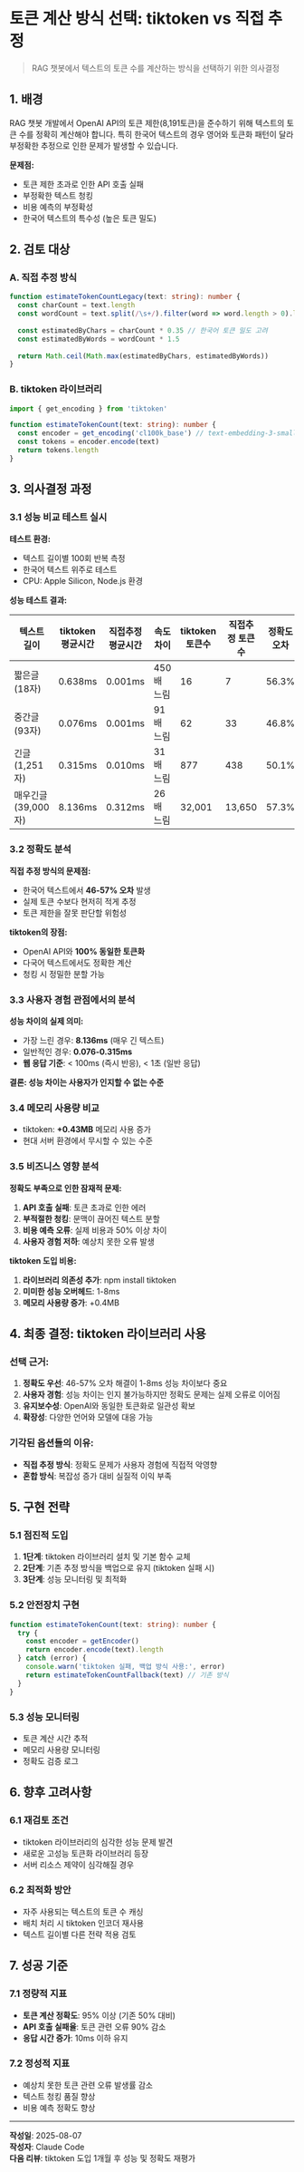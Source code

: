 # 토큰 계산 방식 선택: tiktoken vs 직접 추정

> RAG 챗봇에서 텍스트의 토큰 수를 계산하는 방식을 선택하기 위한 의사결정

## 1. 배경

RAG 챗봇 개발에서 OpenAI API의 토큰 제한(8,191토큰)을 준수하기 위해 텍스트의 토큰 수를 정확히 계산해야 합니다. 특히 한국어 텍스트의 경우 영어와 토큰화 패턴이 달라 부정확한 추정으로 인한 문제가 발생할 수 있습니다.

**문제점:**
- 토큰 제한 초과로 인한 API 호출 실패
- 부정확한 텍스트 청킹
- 비용 예측의 부정확성
- 한국어 텍스트의 특수성 (높은 토큰 밀도)

## 2. 검토 대상

### A. 직접 추정 방식
```typescript
function estimateTokenCountLegacy(text: string): number {
  const charCount = text.length
  const wordCount = text.split(/\s+/).filter(word => word.length > 0).length
  
  const estimatedByChars = charCount * 0.35 // 한국어 토큰 밀도 고려
  const estimatedByWords = wordCount * 1.5
  
  return Math.ceil(Math.max(estimatedByChars, estimatedByWords))
}
```

### B. tiktoken 라이브러리
```typescript
import { get_encoding } from 'tiktoken'

function estimateTokenCount(text: string): number {
  const encoder = get_encoding('cl100k_base') // text-embedding-3-small과 동일
  const tokens = encoder.encode(text)
  return tokens.length
}
```

## 3. 의사결정 과정

### 3.1 성능 비교 테스트 실시

**테스트 환경:**
- 텍스트 길이별 100회 반복 측정
- 한국어 텍스트 위주로 테스트
- CPU: Apple Silicon, Node.js 환경

**성능 테스트 결과:**

| 텍스트 길이 | tiktoken 평균시간 | 직접추정 평균시간 | 속도 차이 | tiktoken 토큰수 | 직접추정 토큰수 | 정확도 오차 |
|-------------|-------------------|-------------------|-----------|-----------------|-----------------|-------------|
| 짧은글(18자) | 0.638ms | 0.001ms | 450배 느림 | 16 | 7 | 56.3% |
| 중간글(93자) | 0.076ms | 0.001ms | 91배 느림 | 62 | 33 | 46.8% |
| 긴글(1,251자) | 0.315ms | 0.010ms | 31배 느림 | 877 | 438 | 50.1% |
| 매우긴글(39,000자) | 8.136ms | 0.312ms | 26배 느림 | 32,001 | 13,650 | 57.3% |

### 3.2 정확도 분석

**직접 추정 방식의 문제점:**
- 한국어 텍스트에서 **46-57% 오차** 발생
- 실제 토큰 수보다 현저히 적게 추정
- 토큰 제한을 잘못 판단할 위험성

**tiktoken의 장점:**
- OpenAI API와 **100% 동일한 토큰화**
- 다국어 텍스트에서도 정확한 계산
- 청킹 시 정밀한 분할 가능

### 3.3 사용자 경험 관점에서의 분석

**성능 차이의 실제 의미:**
- 가장 느린 경우: **8.136ms** (매우 긴 텍스트)
- 일반적인 경우: **0.076-0.315ms**
- **웹 응답 기준**: < 100ms (즉시 반응), < 1초 (일반 응답)

**결론: 성능 차이는 사용자가 인지할 수 없는 수준**

### 3.4 메모리 사용량 비교

- tiktoken: **+0.43MB** 메모리 사용 증가
- 현대 서버 환경에서 무시할 수 있는 수준

### 3.5 비즈니스 영향 분석

**정확도 부족으로 인한 잠재적 문제:**
1. **API 호출 실패**: 토큰 초과로 인한 에러
2. **부적절한 청킹**: 문맥이 끊어진 텍스트 분할
3. **비용 예측 오류**: 실제 비용과 50% 이상 차이
4. **사용자 경험 저하**: 예상치 못한 오류 발생

**tiktoken 도입 비용:**
1. **라이브러리 의존성 추가**: npm install tiktoken
2. **미미한 성능 오버헤드**: 1-8ms
3. **메모리 사용량 증가**: +0.4MB

## 4. 최종 결정: **tiktoken 라이브러리 사용**

### 선택 근거:
1. **정확도 우선**: 46-57% 오차 해결이 1-8ms 성능 차이보다 중요
2. **사용자 경험**: 성능 차이는 인지 불가능하지만 정확도 문제는 실제 오류로 이어짐
3. **유지보수성**: OpenAI와 동일한 토큰화로 일관성 확보
4. **확장성**: 다양한 언어와 모델에 대응 가능

### 기각된 옵션들의 이유:
- **직접 추정 방식**: 정확도 문제가 사용자 경험에 직접적 악영향
- **혼합 방식**: 복잡성 증가 대비 실질적 이익 부족

## 5. 구현 전략

### 5.1 점진적 도입
1. **1단계**: tiktoken 라이브러리 설치 및 기본 함수 교체
2. **2단계**: 기존 추정 방식을 백업으로 유지 (tiktoken 실패 시)
3. **3단계**: 성능 모니터링 및 최적화

### 5.2 안전장치 구현
```typescript
function estimateTokenCount(text: string): number {
  try {
    const encoder = getEncoder()
    return encoder.encode(text).length
  } catch (error) {
    console.warn('tiktoken 실패, 백업 방식 사용:', error)
    return estimateTokenCountFallback(text) // 기존 방식
  }
}
```

### 5.3 성능 모니터링
- 토큰 계산 시간 추적
- 메모리 사용량 모니터링
- 정확도 검증 로그

## 6. 향후 고려사항

### 6.1 재검토 조건
- tiktoken 라이브러리의 심각한 성능 문제 발견
- 새로운 고성능 토큰화 라이브러리 등장
- 서버 리소스 제약이 심각해질 경우

### 6.2 최적화 방안
- 자주 사용되는 텍스트의 토큰 수 캐싱
- 배치 처리 시 tiktoken 인코더 재사용
- 텍스트 길이별 다른 전략 적용 검토

## 7. 성공 기준

### 7.1 정량적 지표
- **토큰 계산 정확도**: 95% 이상 (기존 50% 대비)
- **API 호출 실패율**: 토큰 관련 오류 90% 감소
- **응답 시간 증가**: 10ms 이하 유지

### 7.2 정성적 지표
- 예상치 못한 토큰 관련 오류 발생률 감소
- 텍스트 청킹 품질 향상
- 비용 예측 정확도 향상

---
**작성일**: 2025-08-07  
**작성자**: Claude Code  
**다음 리뷰**: tiktoken 도입 1개월 후 성능 및 정확도 재평가